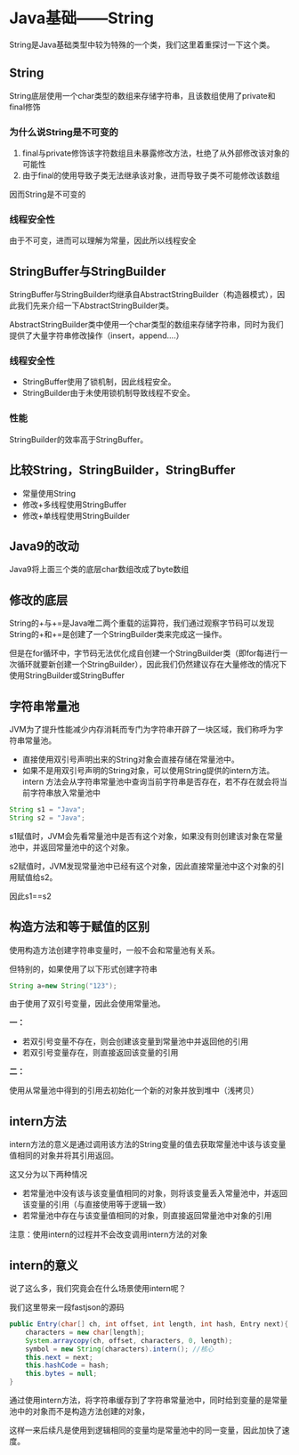 # Java基础——String

String是Java基础类型中较为特殊的一个类，我们这里着重探讨一下这个类。

## String

String底层使用一个char类型的数组来存储字符串，且该数组使用了private和final修饰

### 为什么说String是不可变的

1. final与private修饰该字符数组且未暴露修改方法，杜绝了从外部修改该对象的可能性
2. 由于final的使用导致子类无法继承该对象，进而导致子类不可能修改该数组

因而String是不可变的

### 线程安全性

由于不可变，进而可以理解为常量，因此所以线程安全

## StringBuffer与StringBuilder

StringBuffer与StringBuilder均继承自AbstractStringBuilder（构造器模式），因此我们先来介绍一下AbstractStringBuilder类。

AbstractStringBuilder类中使用一个char类型的数组来存储字符串，同时为我们提供了大量字符串修改操作（insert，append....）

### 线程安全性

* StringBuffer使用了锁机制，因此线程安全。
* StringBuilder由于未使用锁机制导致线程不安全。

### 性能

StringBuilder的效率高于StringBuffer。

## 比较String，StringBuilder，StringBuffer

* 常量使用String
* 修改+多线程使用StringBuffer
* 修改+单线程使用StringBuilder

## Java9的改动

Java9将上面三个类的底层char数组改成了byte数组

## 修改的底层

String的+与+=是Java唯二两个重载的运算符，我们通过观察字节码可以发现String的+和+=是创建了一个StringBuilder类来完成这一操作。

但是在for循环中，字节码无法优化成自创建一个StringBuilder类（即for每进行一次循环就要新创建一个StringBuilder），因此我们仍然建议存在大量修改的情况下使用StringBuilder或StringBuffer

## 字符串常量池

JVM为了提升性能减少内存消耗而专门为字符串开辟了一块区域，我们称呼为字符串常量池。

* 直接使用双引号声明出来的String对象会直接存储在常量池中。
* 如果不是用双引号声明的String对象，可以使用String提供的intern方法。intern 方法会从字符串常量池中查询当前字符串是否存在，若不存在就会将当前字符串放入常量池中

```java
String s1 = "Java";
String s2 = "Java";
```

s1赋值时，JVM会先看常量池中是否有这个对象，如果没有则创建该对象在常量池中，并返回常量池中的这个对象。

s2赋值时，JVM发现常量池中已经有这个对象，因此直接常量池中这个对象的引用赋值给s2。

因此s1==s2

## 构造方法和等于赋值的区别

使用构造方法创建字符串变量时，一般不会和常量池有关系。

但特别的，如果使用了以下形式创建字符串

```java
String a=new String("123");
```

由于使用了双引号变量，因此会使用常量池。

**一：**

* 若双引号变量不存在，则会创建该变量到常量池中并返回他的引用
* 若双引号变量存在，则直接返回该变量的引用

**二：**

使用从常量池中得到的引用去初始化一个新的对象并放到堆中（浅拷贝）


## intern方法

intern方法的意义是通过调用该方法的String变量的值去获取常量池中该与该变量值相同的对象并将其引用返回。

这又分为以下两种情况

* 若常量池中没有该与该变量值相同的对象，则将该变量丢入常量池中，并返回该变量的引用（与直接使用等于逻辑一致）
* 若常量池中存在与该变量值相同的对象，则直接返回常量池中对象的引用

注意：使用intern的过程并不会改变调用intern方法的对象

## intern的意义

说了这么多，我们究竟会在什么场景使用intern呢？

我们这里带来一段fastjson的源码

```java
public Entry(char[] ch, int offset, int length, int hash, Entry next){
    characters = new char[length];
    System.arraycopy(ch, offset, characters, 0, length);
    symbol = new String(characters).intern(); //核心
    this.next = next;
    this.hashCode = hash;
    this.bytes = null;
}
```

通过使用intern方法，将字符串缓存到了字符串常量池中，同时给到变量的是常量池中的对象而不是构造方法创建的对象，

这样一来后续凡是使用到逻辑相同的变量均是常量池中的同一变量，因此加快了速度。




